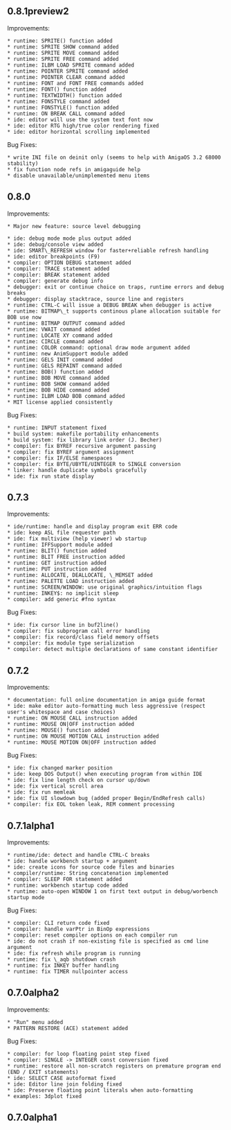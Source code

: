 ## 0.8.1preview2

Improvements:

    * runtime: SPRITE() function added
    * runtime: SPRITE SHOW command added
    * runtime: SPRITE MOVE command added
    * runtime: SPRITE FREE command added
    * runtime: ILBM LOAD SPRITE command added
    * runtime: POINTER SPRITE command added
    * runtime: POINTER CLEAR command added
    * runtime: FONT and FONT FREE commands added
    * runtime: FONT() function added
    * runtime: TEXTWIDTH() function added
    * runtime: FONSTYLE command added
    * runtime: FONSTYLE() function added
    * runtime: ON BREAK CALL command added
    * ide: editor will use the system text font now
    * ide: editor RTG high/true color rendering fixed
    * ide: editor horizontal scrolling implemented

Bug Fixes:

    * write INI file on deinit only (seems to help with AmigaOS 3.2 68000 stability)
    * fix function node refs in amigaguide help
    * disable unavailable/unimplemented menu items

## 0.8.0

Improvements:

    * Major new feature: source level debugging

    * ide: debug mode mode plus output added
    * ide: debug/console view added
    * ide: SMART\_REFRESH window for faster+reliable refresh handling
    * ide: editor breakpoints (F9)
    * compiler: OPTION DEBUG statement added
    * compiler: TRACE statement added
    * compiler: BREAK statement added
    * compiler: generate debug info
    * debugger: exit or continue choice on traps, runtime errors and debug breaks
    * debugger: display stacktrace, source line and registers
    * runtime: CTRL-C will issue a DEBUG BREAK when debugger is active
    * runtime: BITMAP\_t supports continous plane allocation suitable for BOB use now
    * runtime: BITMAP OUTPUT command added
    * runtime: VWAIT command added
    * runtime: LOCATE XY command added
    * runtime: CIRCLE command added
    * runtime: COLOR command: optional draw mode argument added
    * runtime: new AnimSupport module added
    * runtime: GELS INIT command added
    * runtime: GELS REPAINT command added
    * runtime: BOB() function added
    * runtime: BOB MOVE command added
    * runtime: BOB SHOW command added
    * runtime: BOB HIDE command added
    * runtime: ILBM LOAD BOB command added
    * MIT license applied consistently

Bug Fixes:

    * runtime: INPUT statement fixed
    * build system: makefile portability enhancements
    * build system: fix library link order (J. Becher)
    * compiler: fix BYREF recursive argument passing
    * compiler: fix BYREF argument assignment
    * compiler: fix IF/ELSE namespaces
    * compiler: fix BYTE/UBYTE/UINTEGER to SINGLE conversion
    * linker: handle duplicate symbols gracefully
    * ide: fix run state display

## 0.7.3

Improvements:

    * ide/runtime: handle and display program exit ERR code
    * ide: keep ASL file requester path
    * ide: fix multiview (help viewer) wb startup
    * runtime: IFFSupport module added
    * runtime: BLIT() function added
    * runtime: BLIT FREE instruction added
    * runtime: GET instruction added
    * runtime: PUT instruction added
    * runtime: ALLOCATE, DEALLOCATE, \_MEMSET added
    * runtime: PALETTE LOAD instruction added
    * runtime: SCREEN/WINDOW: use original graphics/intuition flags
    * runtime: INKEY$: no implicit sleep
    * compiler: add generic #fno syntax

Bug Fixes:

    * ide: fix cursor line in buf2line()
    * compiler: fix subprogram call error handling
    * compiler: fix record/class field memory offsets
    * compiler: fix module type serialization
    * compiler: detect multiple declarations of same constant identifier

## 0.7.2

Improvements:

    * documentation: full online documentation in amiga guide format
    * ide: make editor auto-formatting much less aggressive (respect user's whitespace and case choices)
    * runtime: ON MOUSE CALL instruction added
    * runtime: MOUSE ON|OFF instruction added
    * runtime: MOUSE() function added
    * runtime: ON MOUSE MOTION CALL instruction added
    * runtime: MOUSE MOTION ON|OFF instruction added

Bug Fixes:

    * ide: fix changed marker position
    * ide: keep DOS Output() when executing program from within IDE
    * ide: fix line length check on cursor up/down
    * ide: fix vertical scroll area
    * ide: fix run memleak
    * ide: fix UI slowdown bug (added proper Begin/EndRefresh calls)
    * compiler: fix EOL token leak, REM comment processing

## 0.7.1alpha1

Improvements:

    * runtime/ide: detect and handle CTRL-C breaks
    * ide: handle workbench startup + argument
    * ide: create icons for source code files and binaries
    * compiler/runtime: String concatenation implemented
    * compiler: SLEEP FOR statement added
    * runtime: workbench startup code added
    * runtime: auto-open WINDOW 1 on first text output in debug/worbench startup mode

Bug Fixes:

    * compiler: CLI return code fixed
    * compiler: handle varPtr in BinOp expressions
    * compiler: reset compiler options on each compiler run
    * ide: do not crash if non-existing file is specified as cmd line argument
    * ide: fix refresh while program is running
    * runtime: fix \_aqb shutdown crash
    * runtime: fix INKEY buffer handling
    * runtime: fix TIMER nullpointer access

## 0.7.0alpha2

Improvements:

    * "Run" menu added
    * PATTERN RESTORE (ACE) statement added

Bug Fixes:

    * compiler: for loop floating point step fixed
    * compiler: SINGLE -> INTEGER const conversion fixed
    * runtime: restore all non-scratch registers on premature program end (END / EXIT statements)
	* ide: SELECT CASE autoformat fixed
    * ide: Editor line join folding fixed
    * ide: Preserve floating point literals when auto-formatting
    * examples: 3dplot fixed

## 0.7.0alpha1

